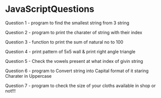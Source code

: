 # JavaScriptQuestions

Question 1 - program to find the smallest string from 3 string   

Question 2 - program to print the charater of string with their index

Question 3 - function to print the sum of natural no to 100

Question 4 - print pattern of 5x5 wall & print right angle triangle

Question 5 - Check the vowels present at what index of givin string

Question 6 - program to Convert string into Capital format of it staring Charater in Uppercase

Question 7 - program to check the size of your cloths  available in shop or not!!!


